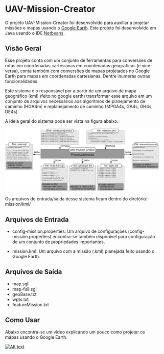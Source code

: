 # UAV-Mission-Creator

O projeto UAV-Mission-Creator foi desenvolvido para auxiliar a projetar missões e mapas usando o [Google Earth](https://www.google.com/earth/index.html). Este projeto foi desenvolvido em Java usando o IDE [Netbeans](https://netbeans.org/).

## Visão Geral
 
Esse projeto conta com um conjunto de ferramentas para conversões de rotas em coordenadas cartesianas em coordenadas geograficas (e vice-versa), conta também com conversões de mapas projetados no Google Earth para mapas em coordenadas cartesianas. Dentre inumeras outras funcionalidades.

Este sistema é o responsável por a partir de um arquivo de mapa geográfico (kml) (feito no google earth) transformar esse arquivo em um conjunto de arquivos necessários aos algoritmos de planejamento de caminho (HGA4m) e replanejamento de caminho (MPGA4s, GA4s, GH4s, DE4s).

A ideia geral do sistema pode ser vista na figura abaixo.

![](../Figures/sw-mission-creator.png)

Os arquivos de entrada/saída desse sistema ficam dentro do diretório: mission/kml/

## Arquivos de Entrada

* config-mission.properties: Um arquivo de configurações (config-mission.properties) encontra-se também disponível para configuração de um conjunto de propriedades importantes.

* mission.kml: Um arquivo com a missão (.kml) planejada feito usando o Google Earth.

## Arquivos de Saída

* map.sgl
* map-full.sgl
* geoBase.txt
* wpts.txt
* featureMission.txt

## Como Usar

Abaixo encontra-se um vídeo explicando um pouco como projetar os mapas usando o Google Earth.

[![Alt text](https://img.youtube.com/vi/VID/0.jpg)](https://www.youtube.com/watch?v=UpTqucMuJt8)
